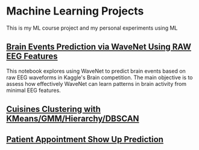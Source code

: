 # Machine Learning Projects
This is my ML course project and my personal experiments using ML
## [Brain Events Prediction via WaveNet Using RAW EEG Features](https://github.com/mariazhou668899/ML/tree/main/EEG_Analysis_WaveNet)
This notebook explores using WaveNet to predict brain events based on raw EEG waveforms in Kaggle's Brain competition. The main objective is to assess how effectively WaveNet can learn patterns in brain activity from minimal EEG features. 


## [Cuisines Clustering with KMeans/GMM/Hierarchy/DBSCAN](https://github.com/mariazhou668899/ML/tree/main/cuisine_kmeans_GMM_Hierarchy__DBSCAN)

## [Patient Appointment Show Up Prediction](https://github.com/mariazhou668899/ML/tree/main/patientAppointmentPrediction)
